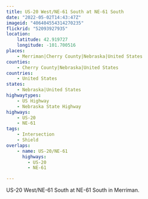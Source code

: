 ```yaml
---
title: US-20 West/NE-61 South at NE-61 South
date: "2022-05-02T14:43:47Z"
imageid: "406404554314270235"
flickrid: "52093927935"
location:
    latitude: 42.919727
    longitude: -101.700516
places:
    - Merriman|Cherry County|Nebraska|United States
counties:
    - Cherry County|Nebraska|United States
countries:
    - United States
states:
    - Nebraska|United States
highwaytypes:
    - US Highway
    - Nebraska State Highway
highways:
    - US-20
    - NE-61
tags:
    - Intersection
    - Shield
overlaps:
    - name: US-20/NE-61
      highways:
        - US-20
        - NE-61

---
```

US-20 West/NE-61 South at NE-61 South in Merriman.